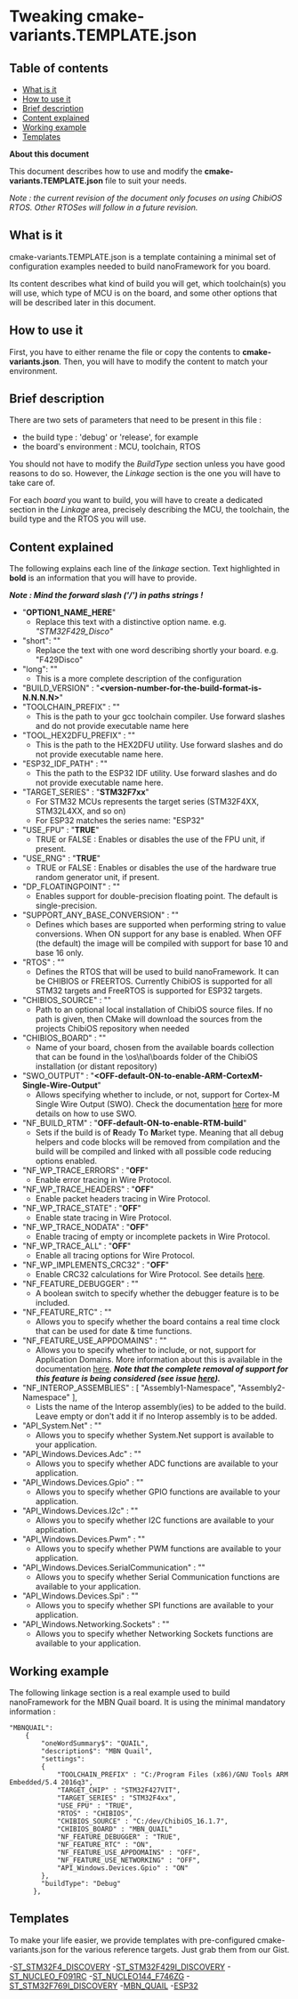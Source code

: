 # Tweaking cmake-variants.TEMPLATE.json

## Table of contents ##

- [What is it](#what-is-it)
- [How to use it](#how-to-use-it)
- [Brief description](#brief-description)
- [Content explained](#content-explained)
- [Working example](#working-example)
- [Templates](#templates)

**About this document**

This document describes how to use and modify the **cmake-variants.TEMPLATE.json** file to suit your needs.

_Note : the current revision of the document only focuses on using ChibiOS RTOS. Other RTOSes will follow in a future revision._

## What is it

cmake-variants.TEMPLATE.json is a template containing a minimal set of configuration examples needed to build nanoFramework for you board.

Its content describes what kind of build you will get, which toolchain(s) you will use, which type of MCU is on the board, and some other options that will be described later in this document.

## How to use it

First, you have to either rename the file or copy the contents to **cmake-variants.json**. Then, you will have to modify the content to match your environment.


## Brief description

There are two sets of parameters that need to be present in this file :
- the build type : 'debug' or 'release', for example
- the board's environment : MCU, toolchain, RTOS

You should not have to modify the *BuildType* section unless you have good reasons to do so. However, the *Linkage* section is the one you will have to take care of.

For each *board* you want to build, you will have to create a dedicated section in the *Linkage* area, precisely describing the MCU, the toolchain, the build type and the RTOS you will use.

## Content explained
The following explains each line of the *linkage* section. Text highlighted in **bold** is an information that you will have to provide.

**_Note : Mind the forward slash ('/') in paths strings !_**

- "**OPTION1_NAME_HERE**"
	- Replace this text with a distinctive option name. e.g. *"STM32F429_Disco"*
- "short": "**<summary-here>**"
	- Replace the *<summary-here>* text with one word describing shortly your board. e.g. "F429Disco"
- "long": "**<description-here>**"
	- This is a more complete description of the configuration
- "BUILD_VERSION" : "**<version-number-for-the-build-format-is-N.N.N.N>**"
- "TOOLCHAIN_PREFIX" : "**<path-to-gcc-toolchain-mind-the-forward-slash>**"
	- This is the path to your gcc toolchain compiler. Use forward slashes and do not provide executable name here
- "TOOL_HEX2DFU_PREFIX" : "**<path-to-hex2dfu-utility-mind-the-forward-slash>**"
	- This is the path to the HEX2DFU utility. Use forward slashes and do not provide executable name here.
- "ESP32_IDF_PATH" : "**<path-to-esp-idf-mind-the-forward-slash>**"
	- This the path to the ESP32 IDF utility. Use forward slashes and do not provide executable name here.
- "TARGET_SERIES" : "**STM32F7xx**"
	- For STM32 MCUs represents the target series (STM32F4XX, STM32L4XX, and so on)
	- For ESP32 matches the series name: "ESP32"
- "USE_FPU" : "**TRUE**"
	- TRUE or FALSE : Enables or disables the use of the FPU unit, if present.
- "USE_RNG" : "**TRUE**"
	- TRUE or FALSE : Enables or disables the use of the hardware true random generator unit, if present.
- "DP_FLOATINGPOINT" : "**<OFF-default-ON-for-adding-support-for-double-precision-floating-point>**"
	- Enables support for double-precision floating point. The default is single-precision.
- "SUPPORT_ANY_BASE_CONVERSION" : "**<OFF-default-ON-for-adding-support-for-conversion-strings-to-values-on-any-base>**"
	- Defines which bases are supported when performing string to value conversions. When ON support for any base is enabled. When OFF (the default) the image will be compiled with support for base 10 and base 16 only.
- "RTOS" : "**<one-of-valid-rtos-options>**"
	- Defines the RTOS that will be used to build nanoFramework. It can be CHIBIOS or FREERTOS. Currently ChibiOS is supported for all STM32 targets and FreeRTOS is supported for ESP32 targets.
- "CHIBIOS_SOURCE" : "**<path-to-chibios-source-mind-the-forward-slash>**"
	- Path to an optional local installation of ChibiOS source files. If no path is given, then CMake will download the sources from the projects ChibiOS repository when needed
- "CHIBIOS_BOARD" : "**<valid-chibios-board-name-from-boards-collection>**"
	- Name of your board, chosen from the available boards collection that can be found in the \os\hal\boards folder of the ChibiOS installation (or distant repository)
- "SWO_OUTPUT" : "**<OFF-default-ON-to-enable-ARM-CortexM-Single-Wire-Output**"
	- Allows specifying whether to include, or not, support for Cortex-M Single Wire Output (SWO). Check the documentation [here](arm-swo.md) for more details on how to use SWO.
- "NF_BUILD_RTM" : "**OFF-default-ON-to-enable-RTM-build**"
	- Sets if the build is of **R**eady **T**o **M**arket type. Meaning that all debug helpers and code blocks will be removed from compilation and the build will be compiled and linked with all possible code reducing options enabled.
- "NF_WP_TRACE_ERRORS" : "**OFF**"
	- Enable error tracing in Wire Protocol.
- "NF_WP_TRACE_HEADERS" :  "**OFF**"
	- Enable packet headers tracing in Wire Protocol.
- "NF_WP_TRACE_STATE" :  "**OFF**"
	- Enable state tracing in Wire Protocol.
- "NF_WP_TRACE_NODATA" :  "**OFF**"
	- Enable tracing of empty or incomplete packets in Wire Protocol.
- "NF_WP_TRACE_ALL" :  "**OFF**"
	- Enable all tracing options for Wire Protocol.
- "NF_WP_IMPLEMENTS_CRC32" :  "**OFF**"
	- Enable CRC32 calculations for Wire Protocol. See details [here](../architecture/wire-protocol.md#crc32-validatons).
- "NF_FEATURE_DEBUGGER" : "**<TRUE-to-include-nF-debugger>**"
	- A boolean switch to specify whether the debugger feature is to be included.
- "NF_FEATURE_RTC" : "**<OFF-default-ON-to-enable-hardware-RTC>**"
	- Allows you to specify whether the board contains a real time clock that can be used for date & time functions.
- "NF_FEATURE_USE_APPDOMAINS" : "**<OFF-default-ON-to-enable-support-for-Application-Domains>**"
	- Allows you to specify whether to include, or not, support for Application Domains. More information about this is available in the documentation [here](https://msdn.microsoft.com/en-us/library/cxk374d9(v=vs.90).aspx). ***Note that the complete removal of support for this feature is being considered (see issue [here](https://github.com/nanoframework/nf-interpreter/issues/303)).***
- "NF_INTEROP_ASSEMBLIES" : [ "Assembly1-Namespace", "Assembly2-Namespace" ],
	- Lists the name of the Interop assembly(ies) to be added to the build. Leave empty or don't add it if no Interop assembly is to be added.
- "API_System.Net" : "**<OFF-default-ON-to-add-this-API>**"
	- Allows you to specify whether System.Net support is available to your application.
- "API_Windows.Devices.Adc" : "**<OFF-default-ON-to-add-this-API>**"
	- Allows you to specify whether ADC functions are available to your application.
- "API_Windows.Devices.Gpio" : "**<OFF-default-ON-to-add-this-API>**"
	- Allows you to specify whether GPIO functions are available to your application.
- "API_Windows.Devices.I2c" : "**<OFF-default-ON-to-add-this-API>**"
	- Allows you to specify whether I2C functions are available to your application.
- "API_Windows.Devices.Pwm" : "**<OFF-default-ON-to-add-this-API>**"
	- Allows you to specify whether PWM functions are available to your application.
- "API_Windows.Devices.SerialCommunication" : "**<OFF-default-ON-to-add-this-API>**"
	- Allows you to specify whether Serial Communication functions are available to your application.
- "API_Windows.Devices.Spi" : "**<OFF-default-ON-to-add-this-API>**"
	- Allows you to specify whether SPI functions are available to your application.
- "API_Windows.Networking.Sockets" : "**<OFF-default-ON-to-add-this-API>**"
	- Allows you to specify whether Networking Sockets functions are available to your application.


## Working example
The following linkage section is a real example used to build nanoFramework for the MBN Quail board. It is using the minimal mandatory information :

```
"MBNQUAIL":
	{
		"oneWordSummary$": "QUAIL",
        "description$": "MBN Quail",
        "settings":
		{
            "TOOLCHAIN_PREFIX" : "C:/Program Files (x86)/GNU Tools ARM Embedded/5.4 2016q3",
            "TARGET_CHIP" : "STM32F427VIT",
			"TARGET_SERIES" : "STM32F4xx",
            "USE_FPU" : "TRUE",
            "RTOS" : "CHIBIOS", 
            "CHIBIOS_SOURCE" : "C:/dev/ChibiOS_16.1.7",
            "CHIBIOS_BOARD" : "MBN_QUAIL"
			"NF_FEATURE_DEBUGGER" : "TRUE",
            "NF_FEATURE_RTC" : "ON",
			"NF_FEATURE_USE_APPDOMAINS" : "OFF",
			"NF_FEATURE_USE_NETWORKING" : "OFF",			
            "API_Windows.Devices.Gpio" : "ON"
        },
        "buildType": "Debug"
      },
```

## Templates 

To make your life easier, we provide templates with pre-configured cmake-variants.json for the various reference targets. Just grab them from our Gist.

-[ST_STM32F4_DISCOVERY](https://gist.github.com/nfbot/d4dbea239069146fe30d0869463507a8)
-[ST_STM32F429I_DISCOVERY](https://gist.github.com/nfbot/06eadeca52fbed933b4b37a5942661a6)
-[ST_NUCLEO_F091RC](https://gist.github.com/nfbot/cf7f6cfeb6f776ba068985bc44c005f0)
-[ST_NUCLEO144_F746ZG](https://gist.github.com/nfbot/6de229c9e6e64d5c48b729e077af7153)
-[ST_STM32F769I_DISCOVERY](https://gist.github.com/nfbot/efd47b5cfffdc7e54e388c37f1cb7a9c)
-[MBN_QUAIL](https://gist.github.com/nfbot/06723075c41d4e8f66ba511a4ce46e3f)
-[ESP32](https://gist.github.com/nfbot/627051a2f9f459d3c8f17752ca4985be)
